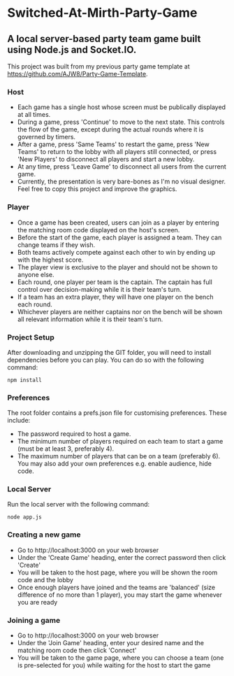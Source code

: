 # Switched-At-Mirth-Party-Game

## A local server-based party team game built using Node.js and Socket.IO.

This project was built from my previous party game template at https://github.com/AJW8/Party-Game-Template.

### Host
- Each game has a single host whose screen must be publically displayed at all times.
- During a game, press 'Continue' to move to the next state. This controls the flow of the game, except during the actual rounds where it is governed by timers.
- After a game, press 'Same Teams' to restart the game, press 'New Teams' to return to the lobby with all players still connected, or press 'New Players' to disconnect all players and start a new lobby.
- At any time, press 'Leave Game' to disconnect all users from the current game.
- Currently, the presentation is very bare-bones as I'm no visual designer.  Feel free to copy this project and improve the graphics.

### Player
- Once a game has been created, users can join as a player by entering the matching room code displayed on the host's screen.
- Before the start of the game, each player is assigned a team.  They can change teams if they wish.
- Both teams actively compete against each other to win by ending up with the highest score.
- The player view is exclusive to the player and should not be shown to anyone else.
- Each round, one player per team is the captain.  The captain has full control over decision-making while it is their team's turn.
- If a team has an extra player, they will have one player on the bench each round.
- Whichever players are neither captains nor on the bench will be shown all relevant information while it is their team's turn.

### Project Setup
After downloading and unzipping the GIT folder, you will need to install dependencies before you can play.  You can do so with the following command:
```
npm install
```

### Preferences
The root folder contains a prefs.json file for customising preferences.  These include:
- The password required to host a game.
- The minimum number of players required on each team to start a game (must be at least 3, preferably 4).
- The maximum number of players that can be on a team (preferably 6).
You may also add your own preferences e.g. enable audience, hide code.

### Local Server
Run the local server with the following command:
```
node app.js
```

### Creating a new game
- Go to http://localhost:3000 on your web browser
- Under the 'Create Game' heading, enter the correct password then click 'Create'
- You will be taken to the host page, where you will be shown the room code and the lobby
- Once enough players have joined and the teams are 'balanced' (size difference of no more than 1 player), you may start the game whenever you are ready

### Joining a game
- Go to http://localhost:3000 on your web browser
- Under the 'Join Game' heading, enter your desired name and the matching room code then click 'Connect'
- You will be taken to the game page, where you can choose a team (one is pre-selected for you) while waiting for the host to start the game
